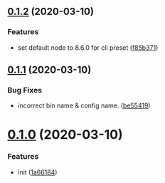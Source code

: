 ## [0.1.2](https://github.com/rich-lab/arab/compare/v0.1.1...v0.1.2) (2020-03-10)


### Features

* set default node to 8.6.0 for cli preset ([f85b371](https://github.com/rich-lab/arab/commit/f85b3713b2833e23572e8a1ec17c43bdd64c58ee))



## [0.1.1](https://github.com/rich-lab/arab/compare/v0.1.0...v0.1.1) (2020-03-10)


### Bug Fixes

* incorrect bin name & config name. ([be55419](https://github.com/rich-lab/arab/commit/be55419ef7b2c18b3149251a9b98806aa55a410a))



# [0.1.0](https://github.com/rich-lab/arab/compare/1a66184881770b976cd12eec0a1c9709ce98e9aa...v0.1.0) (2020-03-10)


### Features

* init ([1a66184](https://github.com/rich-lab/arab/commit/1a66184881770b976cd12eec0a1c9709ce98e9aa))
